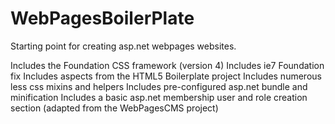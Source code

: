 WebPagesBoilerPlate
===================

Starting point for creating asp.net webpages websites.

Includes the Foundation CSS framework (version 4)
Includes ie7 Foundation fix
Includes aspects from the HTML5 Boilerplate project
Includes numerous less css mixins and helpers
Includes pre-configured asp.net bundle and minification
Includes a basic asp.net membership user and role creation section (adapted from the WebPagesCMS project)



